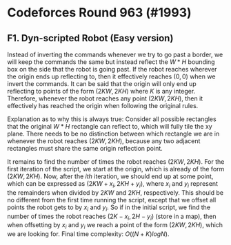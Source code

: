 # Codeforces Round 963 (#1993)

## F1. Dyn-scripted Robot (Easy version)
Instead of inverting the commands whenever we try to go past a border, we will keep the commands the same but instead reflect the $W*H$ bounding box on the side that the robot is going past. If the robot reaches wherever the origin ends up reflecting to, then it effectively reaches $(0,0)$ when we invert the commands. It can be said that the origin will only end up reflecting to points of the form $(2KW,2KH)$ where $K$ is any integer. Therefore, whenever the robot reaches any point $(2KW,2KH)$, then it effectively has reached the origin when following the original rules. 

Explanation as to why this is always true: Consider all possible rectangles that the original $W*H$ rectangle can reflect to, which will fully tile the xy plane. There needs to be no distinction between which rectangle we are in whenever the robot reaches $(2KW,2KH)$, because any two adjacent rectangles must share the same origin reflection point.

It remains to find the number of times the robot reaches $(2KW,2KH)$. For the first iteration of the script, we start at the origin, which is already of the form $(2KW,2KH)$. Now, after the $ith$ iteration, we should end up at some point, which can be expressed as $(2KW+x_i,2KH+y_i)$, where $x_i$ and $y_i$ represent the remainders when divided by $2KW$ and $2KH$, respectively. This should be no different from the first time running the script, except that we offset all points the robot gets to by $x_i$ and $y_i$. So if in the initial script, we find the number of times the robot reaches $(2K-x_i,2H-y_i)$ (store in a map), then when offsetting by $x_i$ and $y_i$ we reach a point of the form $(2KW,2KH)$, which we are looking for. Final time complexity: $O((N+K)logN)$.